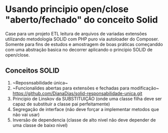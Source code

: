 # Usando principio open/close "aberto/fechado" do conceito Solid
Case para um projeto ETL leitura de arquivos de variadas extensões utilizando metodologia SOLID com PHP puro via autoloader do Composer.
Somente para fins de estudos e amostragem de boas práticas começanddo com uma abstração basica no decorrer aplicando o principio SOLID de open/close.

## Conceitos SOLID
1. ~Reposnsabilidade única~
2. ~Funcionalides abertas para extensões e fechadas para modificação~ https://github.com/DianaDias/solid-responsabilidade-unica.git
3. Principio de Linskov da SUBSTITUIÇÃO (onde uma classe filha deve ser capaz de substituir a classe pai perfeitamente)
4. Segregação de interface (não deve forçar a implementar metodos que não vai usar)
5. Inversão de dependencia (classe de alto nivel não deve depender de uma classe de baixo nivel)
